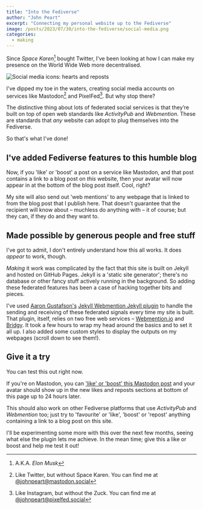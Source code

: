 ```yaml
---
title: "Into the Fediverse"
author: "John Peart"
excerpt: "Connecting my personal website up to the Fediverse"
image: /posts/2023/07/30/into-the-fediverse/social-media.png
categories:
  - making
---
```


Since *Space Karen*[^spaceKaren] bought Twitter, I’ve been looking at how I can make my presence on the World Wide Web more decentralised. 

![Social media icons: hearts and reposts](/assets/images/posts/2023/07/30/into-the-fediverse/icons.svg)

I've dipped my toe in the waters, creating social media accounts on services like Mastodon[^mastodon] and PixelFed[^pixelfed]. But why stop there?

The distinctive thing about lots of federated social services is that they’re built on top of open web standards like *ActivityPub* and *Webmention*. These are standards that *any* website can adopt to plug themselves into the Fediverse. 

So that's what I've done!

## I've added Fediverse features to this humble blog

Now, if you 'like' or 'boost' a post on a service like Mastodon, and that post contains a link to a blog post on *this* website, then your avatar will now appear in at the bottom of the blog post itself. Cool, right?

My site will also send out 'web mentions' to any webpage that is linked to from the blog post that I publish here. That doesn't guarantee that the recipient will know about – muchless do anything with – it of course; but they can, if they do and they want to.

## Made possible by generous people and free stuff

I've got to admit, I don't entirely understand how this all works. It does *appear* to work, though. 

*Making* it work was complicated by the fact that this site is built on Jekyll and hosted on GitHub Pages. Jekyll is a 'static site generator'; there's no database or other fancy stuff actively running in the background. So adding these federated features has been a case of hacking together bits and pieces. 

I've used [Aaron Gustafson's](https://www.aaron-gustafson.com/notebook/enabling-webmentions-in-jekyll/) [Jekyll Webmention Jekyll plugin](https://github.com/aarongustafson/jekyll-webmention_io) to handle the sending and receiving of these federated signals every time my site is built. That plugin, itself, relies on two free web services – [Webmention.io](https://webmention.io) and [Bridgy](https://brid.gy). It took a few hours to wrap my head around the basics and to set it all up. I also added some custom styles to display the outputs on my webpages (scroll down to see them!). 

## Give it a try

You can test this out right now. 

If you're on Mastodon, you can ['like' or 'boost' this Mastodon post](https://mastodon.social/@johnpeart/110801702170479349) and your avatar should show up in the new likes and reposts sections at bottom of this page up to 24 hours later. 

This should also work on other Fediverse platforms that use *ActivityPub* and *Webmention* too; just try to 'favourite' or 'like', 'boost' or 'repost' anything containing a link to a blog post on this site.

I'll be experimenting some more with this over the next few months, seeing what else the plugin lets me achieve. In the mean time; give this a like or boost and help me test it out!


[^spaceKaren]: A.K.A. *Elon Musk*
[^mastodon]: Like Twitter, but without Space Karen. You can find me at [@johnpeart@mastodon.social](https://mastodon.social/@johnpeart)
[^pixelfed]: Like Instagram, but without the Zuck. You can find me at [@johnpeart@pixelfed.social](https://pixelfed.social/@johnpeart)
